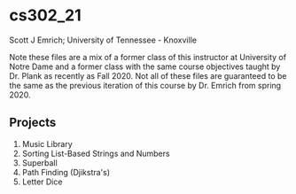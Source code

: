 # cs302_21

Scott J Emrich; University of Tennessee - Knoxville

Note these files are a mix of a former class of this instructor at University of Notre Dame and a former class with the same course objectives taught by Dr. Plank as recently as Fall 2020. Not all of these files are guaranteed to be the same as the previous iteration of this course by Dr. Emrich from spring 2020.


## Projects
1. Music Library
2. Sorting List-Based Strings and Numbers
3. Superball
4. Path Finding (Djikstra's)
5. Letter Dice
